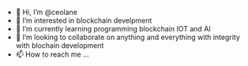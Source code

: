 - 👋 Hi, I’m @ceolane
- 👀 I’m interested in blockchain develpment
- 🌱 I’m currently learning programming blockchain IOT and AI
- 💞️ I’m looking to collaborate on anything and everything with integrity with blochain development
- 📫 How to reach me ...

<!---
ceolane/ceolane is a ✨ special ✨ repository because its `README.md` (this file) appears on your GitHub profile.
You can click the Preview link to take a look at your changes.
--->
